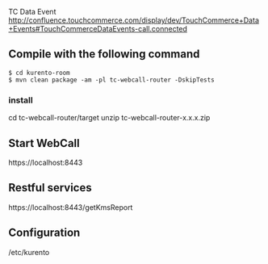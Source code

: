 
TC Data Event
http://confluence.touchcommerce.com/display/dev/TouchCommerce+Data+Events#TouchCommerceDataEvents-call.connected


## Compile with the following command
```
$ cd kurento-room
$ mvn clean package -am -pl tc-webcall-router -DskipTests
```

### install
cd tc-webcall-router/target
unzip tc-webcall-router-x.x.x.zip



## Start WebCall
https://localhost:8443

## Restful services
https://localhost:8443/getKmsReport


## Configuration
/etc/kurento